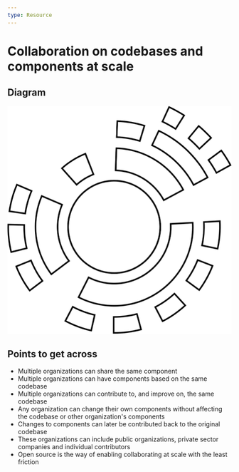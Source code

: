 ```yaml
---
type: Resource
---
```


# Collaboration on codebases and components at scale

## Diagram

![graphical representation of a codebase with a large set of contributors](codebases-scale.svg)

## Points to get across

* Multiple organizations can share the same component
* Multiple organizations can have components based on the same codebase
* Multiple organizations can contribute to, and improve on, the same codebase
* Any organization can change their own components without affecting the codebase or other organization's components
* Changes to components can later be contributed back to the original codebase
* These organizations can include public organizations, private sector companies and individual contributors
* Open source is the way of enabling collaborating at scale with the least friction
